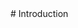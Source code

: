 ﻿---
bibliography: poster-bib.bib
csl: ../build/harvard-university-of-westminster.csl
---

<section>
# Introduction

</section>
